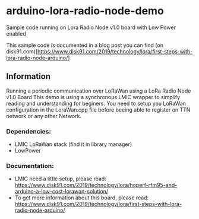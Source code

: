 # arduino-lora-radio-node-demo
Sample code running on Lora Radio Node v1.0 board with Low Power enabled

This sample code is documented in a blog post you can find (on disk91.com)[https://www.disk91.com/2019/technology/lora/first-steps-with-lora-radio-node-arduino/]

## Information

Running a periodic communication over LoRaWan using a LoRa Radio Node v1.0 Board
This demo is using a synchronous LMIC wrapper to simplify reading and understanding
for beginers. 
You need to setup you LoRaWan configuration in the LoraWan.cpp file before beeing able to
register on TTN network or any other Network.

### Dependencies:
- LMIC LoRaWan stack (find it in library manager)
- LowPower 
 
### Documentation:
- LMIC need a little setup, please read:
  https://www.disk91.com/2019/technology/lora/hoperf-rfm95-and-arduino-a-low-cost-lorawan-solution/
- To get more information about this board, please read: 
  https://www.disk91.com/2019/technology/lora/first-steps-with-lora-radio-node-arduino/
